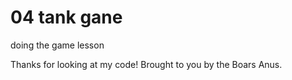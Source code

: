 # 04 tank gane

doing the game lesson

Thanks for looking at my code! Brought to you by the Boars Anus.
